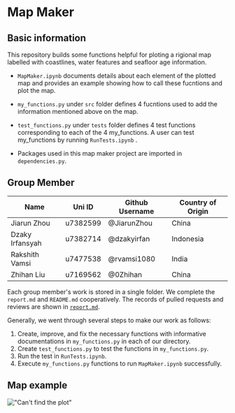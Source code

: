 # Map Maker  

## Basic information

This repository builds some functions helpful for ploting a rigional map labelled with coastlines, water features and seafloor age information.

 - `MapMaker.ipynb` documents details about each element of the plotted map and provides an example showing how to call these fucntions and plot the map.

 - `my_functions.py` under `src` folder defines 4 fucntions used to add the information mentioned above on the map.

 - `test_functions.py` under `tests` folder defines 4 test functions corresponding to each of the 4 my_functions. A user can test my_functions by running `RunTests.ipynb` .

 - Packages used in this map maker project are imported in `dependencies.py`.
 
## Group Member

| Name | Uni ID | Github Username | Country of Origin |
|  --- |    --- |             --- |             --- |  
| Jiarun Zhou |u7382599 |@JiarunZhou |China |  
| Dzaky Irfansyah | u7382714 | @dzakyirfan | Indonesia |  
| Rakshith Vamsi | u7477538 | @rvamsi1080 | India |  
| Zhihan Liu  |u7169562 |@0Zhihan |China |  

Each group member's work is stored in a single folder. We complete the `report.md` and `README.md` cooperatively. The records of pulled requests and reviews are shown in [`report.md`](https://github.com/ANU-RSES-Education/EMSC-4033-2022-assignment-Group2/blob/cd9d4b0670d7964abd2104a5868e87a231e48ee5/report/report.md). 

Generally, we went through several steps to make our work as follows:  

1. Create, improve, and fix the necessary functions with informative documentations in `my_functions.py` in each of our directory.  
2. Create `test_functions.py` to test the functions in `my_functions.py`.  
3. Run the test in `RunTests.ipynb`.  
4. Execute `my_functions.py` functions to run `MapMaker.ipynb` successfully.  

## Map example

!["Can't find the plot"](Dzaky/Java_Island_Map.png)
